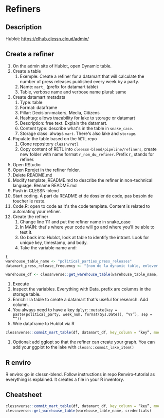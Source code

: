 # Refiners

## Description

Hublot: https://clhub.clessn.cloud/admin/

## Create a refiner

1. On the admin site of Hublot, open Dynamic table. 
2. Create a table
    1. Exemple: Create a refiner for a datamart that will calculate the number of press releases published every week by a party.
    1. Name: `mart_` (prefix for datamart table)
    2. Table, verbose name and verbose name plural: same
4. Create datamart metadata
    1. Type: table
    2. Format: dataframe
    3. Pillar: Decision-makers, Media, Citizens
    4. Hashtag: allows tracability for lake to storage or datamart
    5. Description: free text. Explain the datamart. 
    6. Content type: describe what's in the table in `snake_case`.
    7. Storage class: always `mart`. There's also lake and `storage`.
5. Populate the table based on the `RETL` repo
    1. Clone repository `clessn/retl`
    2. Copy content of RETL into `cleessn-blend/pipeline/refiners`, create new folder with name format `r_nom_du_refiner`. Prefix r_ stands for refiner.
6. Open RStudio
7. Open Rprojet in the refiner folder.
8. Delete README.md
9. Modify template_README.md to describe the refiner in non-technical language. Rename README.md
10. Push in CLESSN-blend
11. Start coding. À part du README et de dossier de code, pas besoin de toucher le reste. 
12. Code.R: open to code as it's the code template. Content is related to automating your refiner.
13. Create the refiner
    1. Change line 111 and put the refiner name in snake_case 
    2. In MAIN: that's where your code will go and where you'll be able to test it.
    3. Go back into Hublot, look at table to identify the intrant. Look for unique key, timestamp, and body. 
    4. Take the variable name and:

```r
{
warehouse_table_name <- "political_parties_press_releases"
datamart_press_release_frequency <- "[nom de la dynamic table, enlever préfixe]"

warehouse_df <- clessnverse::get_warehouse_table(warehouse_table_name, credentials)
```

1. Execute
2. Inspect the variables. Everything with Data. prefix are columns in the storage table.
3. Enrichir la table to create a datamart that's useful for research. Add column.
4. You always need to have a key `dplyr::mutate(key = paste(political_party, week_num, format(Sys.Date(), “%Y”), sep = “”))`
5. Wrie dataframe to Hublot via R

```r
clessnverse::commit_mart_table(df, datamart_df, key_column = “key”, mode = “refresh”, credentials)}
```

1. Optional: add gglopt so that the refiner can create your graph. You can add your ggplot to the lake with `clessn::commit_lake_item()`

## R enviro

R enviro: go in clessn-blend. Follow instructions in repo Renviro-tutorial as everything is explained. It creates a file in your R inventory.

## Cheatsheet

```r
clessnverse::commit_mart_table(df, datamart_df, key_column = “key”, mode = “refresh”, credentials)
clessnverse::get_warehouse_table(warehouse_table_name, credentials)
```
